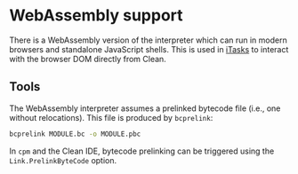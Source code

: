 # WebAssembly support

There is a WebAssembly version of the interpreter which can run in modern
browsers and standalone JavaScript shells. This is used in [iTasks][] to
interact with the browser DOM directly from Clean.

## Tools

The WebAssembly interpreter assumes a prelinked bytecode file (i.e., one
without relocations). This file is produced by `bcprelink`:

```bash
bcprelink MODULE.bc -o MODULE.pbc
```

In `cpm` and the Clean IDE, bytecode prelinking can be triggered using the
`Link.PrelinkByteCode` option.

[iTasks]: https://gitlab.science.ru.nl/clean-and-itasks/iTasks-SDK
